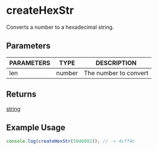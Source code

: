 # createHexStr

Converts a number to a hexadecimal string.

## Parameters

| PARAMETERS | TYPE | DESCRIPTION |
| ---------- | ---- | ----------- |
| len        | number | The number to convert |

## Returns

[string](https://developer.mozilla.org/en-US/docs/Web/JavaScript/Reference/Global_Objects/String)

## Example Usage

```js
console.log(createHexStr(5046092)); // -> 4cff4c
```
